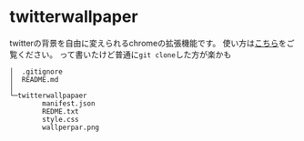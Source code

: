 # twitterwallpaper
twitterの背景を自由に変えられるchromeの拡張機能です。
使い方は[こちら](https://github.com/Atotti/twitterwallpaper/releases)をご覧ください。
って書いたけど普通に`git clone`した方が楽かも

```
│  .gitignore
│  README.md
│
└─twitterwallpapaer
        manifest.json
        REDME.txt
        style.css
        wallperpar.png
```
